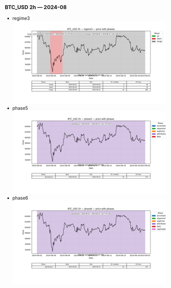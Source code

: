 ### BTC_USD 2h — 2024-08

- regime3
![BTC_USD_2h_regime3_2024-08_phase_price.png](outputs/fourier/phase_monthly/BTC_USD/2h/2024/2024-08/BTC_USD_2h_regime3_2024-08_phase_price.png)
- phase5
![BTC_USD_2h_phase5_2024-08_phase_price.png](outputs/fourier/phase_monthly/BTC_USD/2h/2024/2024-08/BTC_USD_2h_phase5_2024-08_phase_price.png)
- phase6
![BTC_USD_2h_phase6_2024-08_phase_price.png](outputs/fourier/phase_monthly/BTC_USD/2h/2024/2024-08/BTC_USD_2h_phase6_2024-08_phase_price.png)